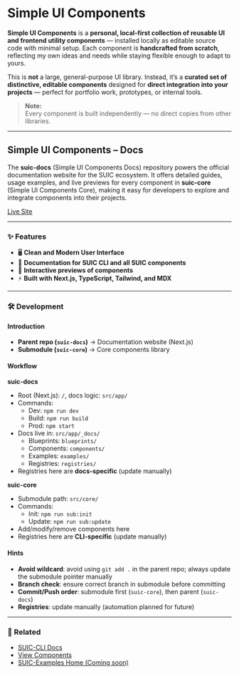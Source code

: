# Simple UI Components

**Simple UI Components** is a **personal, local-first collection of reusable UI and frontend utility components** — installed locally as editable source code with minimal setup. Each component is **handcrafted from scratch**, reflecting my own ideas and needs while staying flexible enough to adapt to yours.

This is **not** a large, general-purpose UI library. Instead, it’s a **curated set of distinctive, editable components** designed for **direct integration into your projects** — perfect for portfolio work, prototypes, or internal tools.

> **Note:**  
> Every component is built independently — no direct copies from other libraries.

---

## Simple UI Components – Docs

The **suic-docs** (Simple UI Components Docs) repository powers the official documentation website for the SUIC ecosystem. It offers detailed guides, usage examples, and live previews for every component in **suic-core** (Simple UI Components Core), making it easy for developers to explore and integrate components into their projects.

[Live Site](https://suic-docs.vercel.app/docs)

---

### ✨ Features

- 🖥️ **Clean and Modern User Interface**
- 📖 **Documentation for SUIC CLI and all SUIC components**
- 🎨 **Interactive previews of components**
- ⚡ **Built with Next.js, TypeScript, Tailwind, and MDX**

---

### 🛠️ Development

#### Introduction

- **Parent repo (`suic-docs`)** → Documentation website (Next.js)
- **Submodule (`suic-core`)** → Core components library

#### Workflow

**suic-docs**

- Root (Next.js): `/`, docs logic: `src/app/`
- Commands:
  - Dev: `npm run dev`
  - Build: `npm run build`
  - Prod: `npm start`
- Docs live in: `src/app/_docs/`
  - Blueprints: `blueprints/`
  - Components: `components/`
  - Examples: `examples/`
  - Registries: `registries/`
- Registries here are **docs-specific** (update manually)

**suic-core**

- Submodule path: `src/core/`
- Commands:
  - Init: `npm run sub:init`
  - Update: `npm run sub:update`
- Add/modify/remove components here
- Registries here are **CLI-specific** (update manually)

#### Hints

- **Avoid wildcard**: avoid using `git add .` in the parent repo; always update the submodule pointer manually
- **Branch check**: ensure correct branch in submodule before committing
- **Commit/Push order**: submodule first (`suic-core`), then parent (`suic-docs`)
- **Registries**: update manually (automation planned for future)

---

### 🔗 Related

- [SUIC-CLI Docs](https://suic-docs.vercel.app/docs/cli)
- [View Components](https://suic-docs.vercel.app/docs/components)
- [SUIC-Examples Home (Coming soon)](#)
